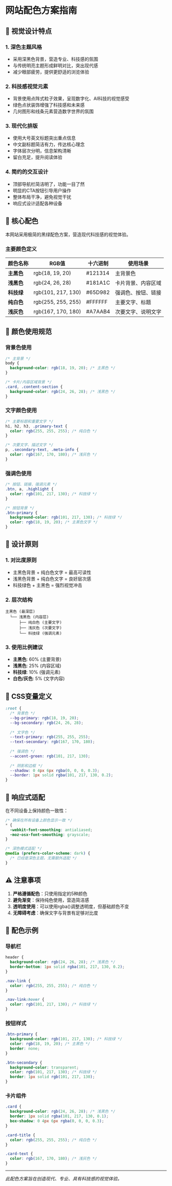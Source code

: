 # 网站配色方案指南

## 🌟 视觉设计特点

### 1. 深色主题风格
- 采用深黑色背景，营造专业、科技感的氛围
- 与传统明亮主题形成鲜明对比，突出现代感
- 减少眼部疲劳，提供更舒适的浏览体验

### 2. 科技感视觉元素
- 背景使用点阵式粒子效果，呈现数字化、AI科技的视觉感受
- 绿色点状装饰增强了科技感和未来感
- 几何图形和线条元素营造数字世界的氛围

### 3. 现代化排版
- 使用大号英文标题突出重点信息
- 中文副标题简洁有力，传达核心理念
- 字体层次分明，信息架构清晰
- 留白充足，提升阅读体验

### 4. 简约的交互设计
- 顶部导航栏简洁明了，功能一目了然
- 明显的CTA按钮引导用户操作
- 整体布局干净，避免视觉干扰
- 响应式设计适配各种设备

## 🎨 核心配色

本网站采用极简的黑绿配色方案，营造现代科技感的视觉体验。

### 主要颜色定义

| 颜色名称 | RGB值 | 十六进制 | 使用场景 |
|---------|-------|----------|----------|
| **主黑色** | rgb(18, 19, 20) | #121314 | 主背景色 |
| **浅黑色** | rgb(24, 26, 28) | #181A1C | 卡片背景、内容区域 |
| **科技绿** | rgb(101, 217, 130) | #65D982 | 强调色、按钮、链接 |
| **纯白色** | rgb(255, 255, 255) | #FFFFFF | 主要文字、标题 |
| **浅灰色** | rgb(167, 170, 180) | #A7AAB4 | 次要文字、说明文字 |

## 🎯 颜色使用规范

### 背景色使用

```css
/* 主背景 */
body {
  background-color: rgb(18, 19, 20); /* 主黑色 */
}

/* 卡片/内容区域背景 */
.card, .content-section {
  background-color: rgb(24, 26, 28); /* 浅黑色 */
}
```

### 文字颜色使用

```css
/* 主要标题和重要文字 */
h1, h2, h3, .primary-text {
  color: rgb(255, 255, 255); /* 纯白色 */
}

/* 次要文字、描述文字 */
p, .secondary-text, .meta-info {
  color: rgb(167, 170, 180); /* 浅灰色 */
}
```

### 强调色使用

```css
/* 按钮、链接、强调元素 */
.btn, a, .highlight {
  color: rgb(101, 217, 130); /* 科技绿 */
}

/* 按钮背景 */
.btn-primary {
  background-color: rgb(101, 217, 130); /* 科技绿 */
  color: rgb(18, 19, 20); /* 主黑色文字 */
}
```

## 🌟 设计原则

### 1. 对比度原则
- 主黑色背景 + 纯白色文字 = 最高可读性
- 浅黑色背景 + 纯白色文字 = 良好层次感
- 科技绿色 + 主黑色 = 强烈视觉冲击

### 2. 层次结构
```
主黑色 (最深层)
  └── 浅黑色 (内容层)
      ├── 纯白色 (主要文字)
      ├── 浅灰色 (次要文字)
      └── 科技绿 (强调元素)
```

### 3. 使用比例建议
- **主黑色**: 60% (主要背景)
- **浅黑色**: 25% (内容区域)
- **科技绿**: 10% (强调元素)
- **白色/灰色**: 5% (文字内容)

## 🔧 CSS变量定义

```css
:root {
  /* 背景色 */
  --bg-primary: rgb(18, 19, 20);
  --bg-secondary: rgb(24, 26, 28);
  
  /* 文字色 */
  --text-primary: rgb(255, 255, 255);
  --text-secondary: rgb(167, 170, 180);
  
  /* 强调色 */
  --accent-green: rgb(101, 217, 130);
  
  /* 阴影和边框 */
  --shadow: 0 4px 6px rgba(0, 0, 0, 0.3);
  --border: 1px solid rgba(101, 217, 130, 0.2);
}
```

## 📱 响应式适配

在不同设备上保持颜色一致性：

```css
/* 确保在所有设备上颜色显示一致 */
* {
  -webkit-font-smoothing: antialiased;
  -moz-osx-font-smoothing: grayscale;
}

/* 深色模式适配 */
@media (prefers-color-scheme: dark) {
  /* 已经是深色主题，无需额外适配 */
}
```

## ⚠️ 注意事项

1. **严格遵循配色**：只使用指定的5种颜色
2. **避免渐变**：保持纯色使用，营造简洁感
3. **透明度使用**：可以使用rgba()调整透明度，但基础颜色不变
4. **无障碍考虑**：确保文字与背景有足够对比度

## 🎨 配色示例

### 导航栏
```css
header {
  background-color: rgb(24, 26, 28); /* 浅黑色 */
  border-bottom: 1px solid rgba(101, 217, 130, 0.2);
}

.nav-link {
  color: rgb(255, 255, 255); /* 纯白色 */
}

.nav-link:hover {
  color: rgb(101, 217, 130); /* 科技绿 */
}
```

### 按钮样式
```css
.btn-primary {
  background-color: rgb(101, 217, 130); /* 科技绿 */
  color: rgb(18, 19, 20); /* 主黑色 */
  border: none;
}

.btn-secondary {
  background-color: transparent;
  color: rgb(101, 217, 130); /* 科技绿 */
  border: 1px solid rgb(101, 217, 130);
}
```

### 卡片组件
```css
.card {
  background-color: rgb(24, 26, 28); /* 浅黑色 */
  border: 1px solid rgba(101, 217, 130, 0.1);
  box-shadow: 0 4px 6px rgba(0, 0, 0, 0.3);
}

.card-title {
  color: rgb(255, 255, 255); /* 纯白色 */
}

.card-text {
  color: rgb(167, 170, 180); /* 浅灰色 */
}
```

---

*此配色方案旨在创造现代、专业、具有科技感的视觉体验。*